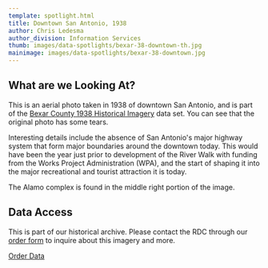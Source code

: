```yaml
---
template: spotlight.html
title: Downtown San Antonio, 1938
author: Chris Ledesma
author_division: Information Services
thumb: images/data-spotlights/bexar-38-downtown-th.jpg
mainimage: images/data-spotlights/bexar-38-downtown.jpg
---
```

## What are we Looking At?
This is an aerial photo taken in 1938 of downtown San Antonio, and is part of the [Bexar County 1938 Historical Imagery](#) data set. You can see that the original photo has some tears.

Interesting details include the absence of San Antonio's major highway system that form major boundaries around the downtown today. This would have been the year just prior to development of the River Walk with funding from the Works Project Administration (WPA), and the start of shaping it into the major recreational and tourist attraction it is today.

The Alamo complex is found in the middle right portion of the image.

## Data Access

This is part of our historical archive. Please contact the RDC through our [order form](order-data) to inquire about this imagery and more.

<a href="order-data" class="btn btn-lg btn-tnris">Order Data</a>